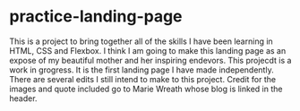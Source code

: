 # practice-landing-page
This is a project to bring together all of the skills I have been learning in HTML, CSS and Flexbox. 
I think I am going to make this landing page as an expose of my beautiful mother and her inspiring endevors. 
This projecdt is a work in grogress. It is the first landing page I have made independently. There are several edits I still intend to make to this project. 
Credit for the images and quote included go to Marie Wreath whose blog is linked in the header. 